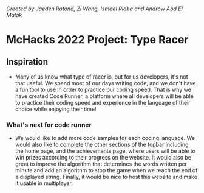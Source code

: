 ###### Created by Jaeden Rotond, Zi Wang, Ismael Ridha and Androw Abd El Malak
# McHacks 2022 Project: Type Racer

## Inspiration
- Many of us know what type of racer is, but for us developers, it's not that useful. We spend most of our days writing code, and we don't have a fun tool to use in order to practice our coding speed. That is why we have created Code Runner, a platform where all developers will be able to practice their coding speed and experience in the language of their choice while enjoying their time!

### What's next for code runner
- We would like to add more code samples for each coding language. We would also like to complete the other sections of the topbar including the home page, and the achievements page, where users will be able to win prizes according to their progress on the website. It would also be great to improve the algorithm that determines the words written per minute and add an algorithm to stop the game when we reach the end of a displayed string. Finally, it would be nice to host this website and make it usable in multiplayer.
